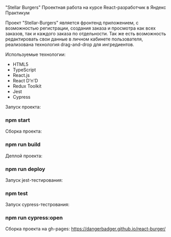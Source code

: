 "Stellar Burgers"
Проектная работа на курсе React-разработчик в Яндекс Практикум

Проект "Stellar-Burgers" является фронтенд приложением, с возможностью регистрации, создания заказа и просмотра как всех заказов, так и каждого заказа по отдельности. Так же есть возможность редактировать свои данные в личном кабинете пользователя, реализована технология drag-and-drop для ингредиентов.

Используемые технологии:

- HTML5
- TypeScript
- React.js
- React D'n'D
- Redux Toolkit
- Jest
- Cypress

Запуск проекта:

### npm start

Сборка проекта:

### npm run build

Деплой проекта:

### npm run deploy

Запуск jest-тестирования:

### npm test

Запуск cypress-тестрования:

### npm run cypress:open

Сборка проекта на gh-pages:
https://dangerbadger.github.io/react-burger/
